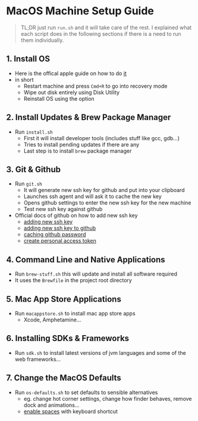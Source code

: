 # MacOS Machine Setup Guide

> TL;DR just run `run.sh` and it will take care of the rest. I explained what each script does in the following sections if there is a need to run them individually.

## 1. Install OS
- Here is the offical apple guide on how to do [it](https://support.apple.com/en-us/HT204904)
- in short
	- Restart machine and press `Cmd+R` to go into recovery mode
	- Wipe out disk entirely using Disk Utility
	- Reinstall OS using the option

## 2. Install Updates & Brew Package Manager
- Run `install.sh`
	- First it will install developer tools (includes stuff like gcc, gdb...)
	- Tries to install pending updates if there are any
	- Last step is to install `brew` package manager

## 3. Git & Github
- Run `git.sh`
	- It will generate new ssh key for github and put into your clipboard
	- Launches ssh agent and will ask it to cache the new key
	- Opens github settings to enter the new ssh key for the new machine
	- Test new ssh key against github
- Official docs of github on how to add new ssh key
	- [adding new ssh key](https://help.github.com/articles/generating-a-new-ssh-key-and-adding-it-to-the-ssh-agent/)
	- [adding new ssh key to github](https://help.github.com/articles/adding-a-new-ssh-key-to-your-github-account/)
	- [caching github password](https://help.github.com/en/github/using-git/caching-your-github-password-in-git)
	- [create personal access token](https://help.github.com/en/github/authenticating-to-github/creating-a-personal-access-token-for-the-command-line)

## 4. Command Line and Native Applications
- Run `brew-stuff.sh` this will update and install all software required
- It uses the `Brewfile` in the project root directory

## 5. Mac App Store Applications
- Run `macappstore.sh` to install mac app store apps
	- Xcode, Amphetamine...

## 6. Installing SDKs & Frameworks
- Run `sdk.sh` to install latest versions of jvm languages and some of the web frameworks...

## 7. Change the MacOS Defaults
- Run `os-defaults.sh` to set defaults to sensible alternatives
	- eg. change hot corner settings, change how finder behaves, remove dock and animations...
    - [enable spaces](https://support.apple.com/guide/mac-help/work-in-multiple-spaces-mh14112/mac) with keyboard shortcut
